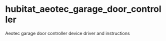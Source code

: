 # hubitat_aeotec_garage_door_controller
Aeotec garage door controller device driver and instructions
